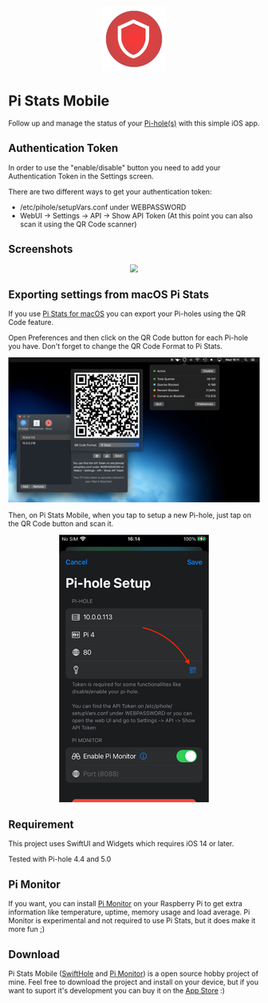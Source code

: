 <p align="center">
  <img width="130" src="./images/icon.png"">
</p>


# Pi Stats Mobile

Follow up and manage the status of your [Pi-hole(s)](https://github.com/pi-hole/pi-hole) with this simple iOS app.


## Authentication Token
In order to use the "enable/disable" button you need to add your Authentication Token in the Settings screen.

There are two different ways to get your authentication token:

- /etc/pihole/setupVars.conf under WEBPASSWORD
- WebUI -> Settings -> API -> Show API Token (At this point you can also scan it using the QR Code scanner)


## Screenshots
<p align="center">
  <img width="900" src="./images/pistatsmobile.png"">
</p>

## Exporting settings from macOS Pi Stats

If you use [Pi Stats for macOS](https://apps.apple.com/us/app/pi-stats/id1514075262?mt=12) you can export your Pi-holes using the QR Code feature.

Open Preferences and then click on the QR Code button for each Pi-hole you have.
Don't forget to change the QR Code Format to Pi Stats.
<p align="center">
  <img width="900" src="./images/qrcode.png"">
</p>

Then, on Pi Stats Mobile, when you tap to setup a new Pi-hole, just tap on the QR Code button and scan it.
<p align="center">
  <img width="300" src="./images/ios_qrcode.jpeg"">
</p>

## Requirement
This project uses SwiftUI and Widgets which requires iOS 14 or later.

Tested with Pi-hole 4.4 and 5.0

## Pi Monitor
If you want, you can install [Pi Monitor](https://github.com/Bunn/pi_monitor) on your Raspberry Pi to get extra information like temperature, uptime, memory usage and load average. Pi Monitor is experimental and not required to use Pi Stats, but it does make it more fun ;) 

## Download
Pi Stats Mobile ([SwiftHole](https://github.com/Bunn/SwiftHole) and [Pi Monitor](https://github.com/Bunn/pi_monitor)) is a open source hobby project of mine. Feel free to download the project and install on your device, but if you want to suport it's development you can buy it on the [App Store](https://apps.apple.com/us/app/id1523024268) :)

